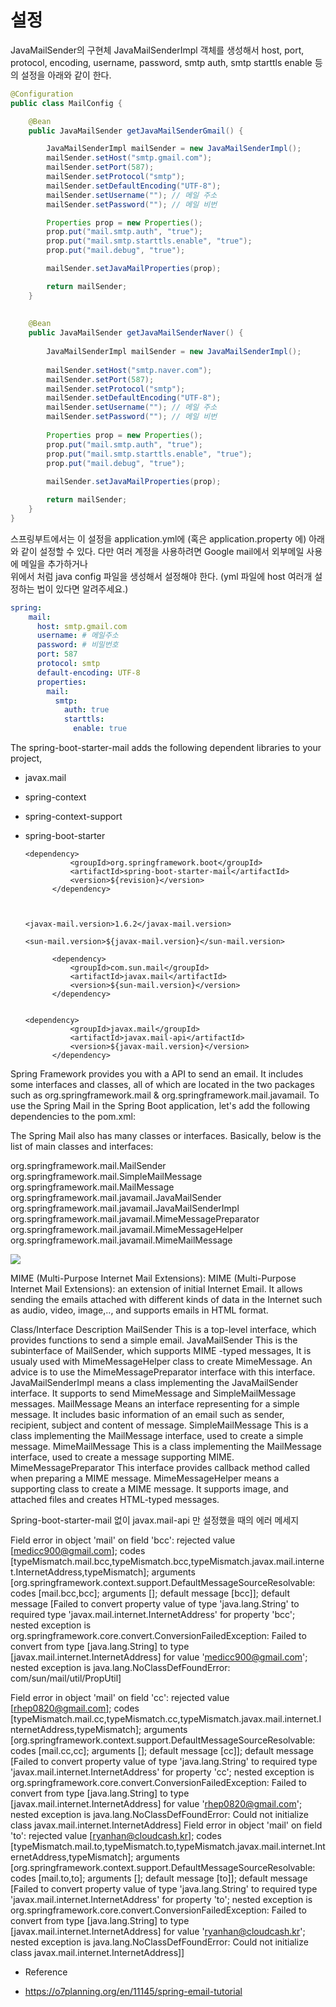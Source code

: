 # 설정

JavaMailSender의 구현체 JavaMailSenderImpl 객체를 생성해서 host, port, protocol, encoding, username, password, smtp auth, smtp starttls enable 등의 설정을 아래와 같이 한다.

~~~java
@Configuration
public class MailConfig {

	@Bean
	public JavaMailSender getJavaMailSenderGmail() {

		JavaMailSenderImpl mailSender = new JavaMailSenderImpl();
		mailSender.setHost("smtp.gmail.com");
		mailSender.setPort(587);
		mailSender.setProtocol("smtp");
		mailSender.setDefaultEncoding("UTF-8");
		mailSender.setUsername(""); // 메일 주소
		mailSender.setPassword(""); // 메일 비번

		Properties prop = new Properties();
		prop.put("mail.smtp.auth", "true");
		prop.put("mail.smtp.starttls.enable", "true");
		prop.put("mail.debug", "true");

		mailSender.setJavaMailProperties(prop);

		return mailSender;
	}
	
	
	@Bean
	public JavaMailSender getJavaMailSenderNaver() {
		
		JavaMailSenderImpl mailSender = new JavaMailSenderImpl();
		
		mailSender.setHost("smtp.naver.com");
		mailSender.setPort(587);
		mailSender.setProtocol("smtp");
		mailSender.setDefaultEncoding("UTF-8");
		mailSender.setUsername(""); // 메일 주소
		mailSender.setPassword(""); // 메일 비번
		
		Properties prop = new Properties();
		prop.put("mail.smtp.auth", "true");
		prop.put("mail.smtp.starttls.enable", "true");
		prop.put("mail.debug", "true");
		
		mailSender.setJavaMailProperties(prop);

		return mailSender;
	}
}
~~~


스프링부트에서는 이 설정을 application.yml에 (혹은 application.property 에) 아래와 같이 설정할 수 있다.
다만 여러 계정을 사용하려면 Google mail에서 외부메일 사용에 메일을 추가하거나  
위에서 처럼 java config 파일을 생성해서 설정해야 한다. (yml 파일에 host 여러개 설정하는 법이 있다면 알려주세요.)

~~~yml
spring:
    mail:
      host: smtp.gmail.com
      username: # 메일주소
      password: # 비밀번호
      port: 587
      protocol: smtp
      default-encoding: UTF-8
      properties:
        mail:
          smtp:
            auth: true
            starttls:
              enable: true
~~~



The spring-boot-starter-mail adds the following dependent libraries to your project,

- javax.mail
- spring-context
- spring-context-support
- spring-boot-starter


      <dependency>
				<groupId>org.springframework.boot</groupId>
				<artifactId>spring-boot-starter-mail</artifactId>
				<version>${revision}</version>
			</dependency>



      <javax-mail.version>1.6.2</javax-mail.version>
      
      <sun-mail.version>${javax-mail.version}</sun-mail.version>
      
			<dependency>
				<groupId>com.sun.mail</groupId>
				<artifactId>javax.mail</artifactId>
				<version>${sun-mail.version}</version>
			</dependency>
      
      
      <dependency>
				<groupId>javax.mail</groupId>
				<artifactId>javax.mail-api</artifactId>
				<version>${javax-mail.version}</version>
			</dependency>
      
      
      
Spring Framework provides you with a API to send an email. It includes some interfaces and classes, 
all of which are located in the two packages such as  org.springframework.mail & org.springframework.mail.javamail.
To use the  Spring Mail in the  Spring Boot application, let's add  the following dependencies to the  pom.xml:




The Spring Mail  also has many classes or interfaces. Basically, below is the list of main classes and interfaces:

org.springframework.mail.MailSender
org.springframework.mail.SimpleMailMessage
org.springframework.mail.MailMessage
org.springframework.mail.javamail.JavaMailSender
org.springframework.mail.javamail.JavaMailSenderImpl
org.springframework.mail.javamail.MimeMessagePreparator
org.springframework.mail.javamail.MimeMessageHelper
org.springframework.mail.javamail.MimeMailMessage

![](https://o7planning.org/en/11145/cache/images/i/20740934.png)



MIME (Multi-Purpose Internet Mail Extensions):
MIME (Multi-Purpose Internet Mail Extensions): an extension of initial Internet Email. It allows sending the emails attached with different kinds of data in the Internet such as  audio, video, image,.., and supports emails in  HTML format.

Class/Interface	Description
MailSender	This is a top-level interface, which provides functions to send a simple email.
JavaMailSender	This is the subinterface of MailSender, which supports MIME -typed messages, It is usualy used with MimeMessageHelper class to create  MimeMessage. An advice is to use  the MimeMessagePreparator interface with this interface.
JavaMailSenderImpl	means a class implementing the JavaMailSender interface. It supports to send MimeMessage  and SimpleMailMessage messages.
MailMessage	Means an interface representing for a simple message. It includes basic information of an email such as sender, recipient, subject and content of message.
SimpleMailMessage	This is a class implementing the MailMessage interface, used to create a simple message.
MimeMailMessage	This is a class implementing the MailMessage interface, used to create a message supporting MIME.
MimeMessagePreparator	This interface provides callback method called when preparing a MIME message.
MimeMessageHelper	means a supporting class to create a MIME message. It supports image, and attached files and creates HTML-typed messages.




Spring-boot-starter-mail 없이 javax.mail-api 만 설정했을 때의 에러 메세지

Field error in object 'mail' on field 'bcc': rejected value [medicc900@gmail.com]; 
codes [typeMismatch.mail.bcc,typeMismatch.bcc,typeMismatch.javax.mail.internet.InternetAddress,typeMismatch]; 
arguments [org.springframework.context.support.DefaultMessageSourceResolvable: 
codes [mail.bcc,bcc]; arguments []; default message [bcc]]; 
default message [Failed to convert property value of type 
'java.lang.String' to required type 'javax.mail.internet.InternetAddress' for property 'bcc'; 
nested exception is org.springframework.core.convert.ConversionFailedException: 
Failed to convert from type [java.lang.String] to type [javax.mail.internet.InternetAddress] 
for value 'medicc900@gmail.com'; nested exception is java.lang.NoClassDefFoundError: com/sun/mail/util/PropUtil]


Field error in object 'mail' on field 'cc': rejected value [rhep0820@gmail.com]; codes [typeMismatch.mail.cc,typeMismatch.cc,typeMismatch.javax.mail.internet.InternetAddress,typeMismatch]; arguments [org.springframework.context.support.DefaultMessageSourceResolvable: codes [mail.cc,cc]; arguments []; default message [cc]]; default message [Failed to convert property value of type 'java.lang.String' to required type 'javax.mail.internet.InternetAddress' for property 'cc'; nested exception is org.springframework.core.convert.ConversionFailedException: Failed to convert from type [java.lang.String] to type [javax.mail.internet.InternetAddress] for value 'rhep0820@gmail.com'; nested exception is java.lang.NoClassDefFoundError: Could not initialize class javax.mail.internet.InternetAddress]
Field error in object 'mail' on field 'to': rejected value [ryanhan@cloudcash.kr]; codes [typeMismatch.mail.to,typeMismatch.to,typeMismatch.javax.mail.internet.InternetAddress,typeMismatch]; arguments [org.springframework.context.support.DefaultMessageSourceResolvable: codes [mail.to,to]; arguments []; default message [to]]; default message [Failed to convert property value of type 'java.lang.String' to required type 'javax.mail.internet.InternetAddress' for property 'to'; nested exception is org.springframework.core.convert.ConversionFailedException: Failed to convert from type [java.lang.String] to type [javax.mail.internet.InternetAddress] for value 'ryanhan@cloudcash.kr'; nested exception is java.lang.NoClassDefFoundError: Could not initialize class javax.mail.internet.InternetAddress]]





* Reference
- https://o7planning.org/en/11145/spring-email-tutorial
